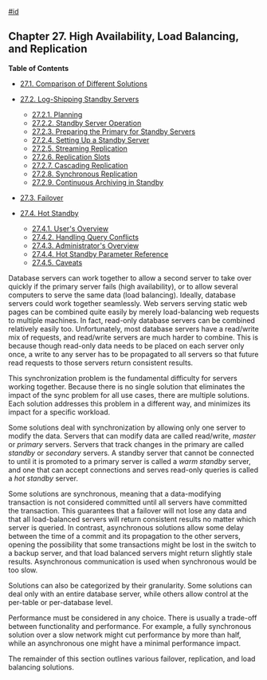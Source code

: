[#id](#HIGH-AVAILABILITY)

## Chapter 27. High Availability, Load Balancing, and Replication

**Table of Contents**

  * [27.1. Comparison of Different Solutions](different-replication-solutions)
  * [27.2. Log-Shipping Standby Servers](warm-standby)

    - [27.2.1. Planning](warm-standby#STANDBY-PLANNING)
    - [27.2.2. Standby Server Operation](warm-standby#STANDBY-SERVER-OPERATION)
    - [27.2.3. Preparing the Primary for Standby Servers](warm-standby#PREPARING-PRIMARY-FOR-STANDBY)
    - [27.2.4. Setting Up a Standby Server](warm-standby#STANDBY-SERVER-SETUP)
    - [27.2.5. Streaming Replication](warm-standby#STREAMING-REPLICATION)
    - [27.2.6. Replication Slots](warm-standby#STREAMING-REPLICATION-SLOTS)
    - [27.2.7. Cascading Replication](warm-standby#CASCADING-REPLICATION)
    - [27.2.8. Synchronous Replication](warm-standby#SYNCHRONOUS-REPLICATION)
    - [27.2.9. Continuous Archiving in Standby](warm-standby#CONTINUOUS-ARCHIVING-IN-STANDBY)

  * [27.3. Failover](warm-standby-failover)
  * [27.4. Hot Standby](hot-standby)

    - [27.4.1. User's Overview](hot-standby#HOT-STANDBY-USERS)
    - [27.4.2. Handling Query Conflicts](hot-standby#HOT-STANDBY-CONFLICT)
    - [27.4.3. Administrator's Overview](hot-standby#HOT-STANDBY-ADMIN)
    - [27.4.4. Hot Standby Parameter Reference](hot-standby#HOT-STANDBY-PARAMETERS)
    - [27.4.5. Caveats](hot-standby#HOT-STANDBY-CAVEATS)



Database servers can work together to allow a second server to take over quickly if the primary server fails (high availability), or to allow several computers to serve the same data (load balancing). Ideally, database servers could work together seamlessly. Web servers serving static web pages can be combined quite easily by merely load-balancing web requests to multiple machines. In fact, read-only database servers can be combined relatively easily too. Unfortunately, most database servers have a read/write mix of requests, and read/write servers are much harder to combine. This is because though read-only data needs to be placed on each server only once, a write to any server has to be propagated to all servers so that future read requests to those servers return consistent results.

This synchronization problem is the fundamental difficulty for servers working together. Because there is no single solution that eliminates the impact of the sync problem for all use cases, there are multiple solutions. Each solution addresses this problem in a different way, and minimizes its impact for a specific workload.

Some solutions deal with synchronization by allowing only one server to modify the data. Servers that can modify data are called read/write, *master* or *primary* servers. Servers that track changes in the primary are called *standby* or *secondary* servers. A standby server that cannot be connected to until it is promoted to a primary server is called a *warm standby* server, and one that can accept connections and serves read-only queries is called a *hot standby* server.

Some solutions are synchronous, meaning that a data-modifying transaction is not considered committed until all servers have committed the transaction. This guarantees that a failover will not lose any data and that all load-balanced servers will return consistent results no matter which server is queried. In contrast, asynchronous solutions allow some delay between the time of a commit and its propagation to the other servers, opening the possibility that some transactions might be lost in the switch to a backup server, and that load balanced servers might return slightly stale results. Asynchronous communication is used when synchronous would be too slow.

Solutions can also be categorized by their granularity. Some solutions can deal only with an entire database server, while others allow control at the per-table or per-database level.

Performance must be considered in any choice. There is usually a trade-off between functionality and performance. For example, a fully synchronous solution over a slow network might cut performance by more than half, while an asynchronous one might have a minimal performance impact.

The remainder of this section outlines various failover, replication, and load balancing solutions.